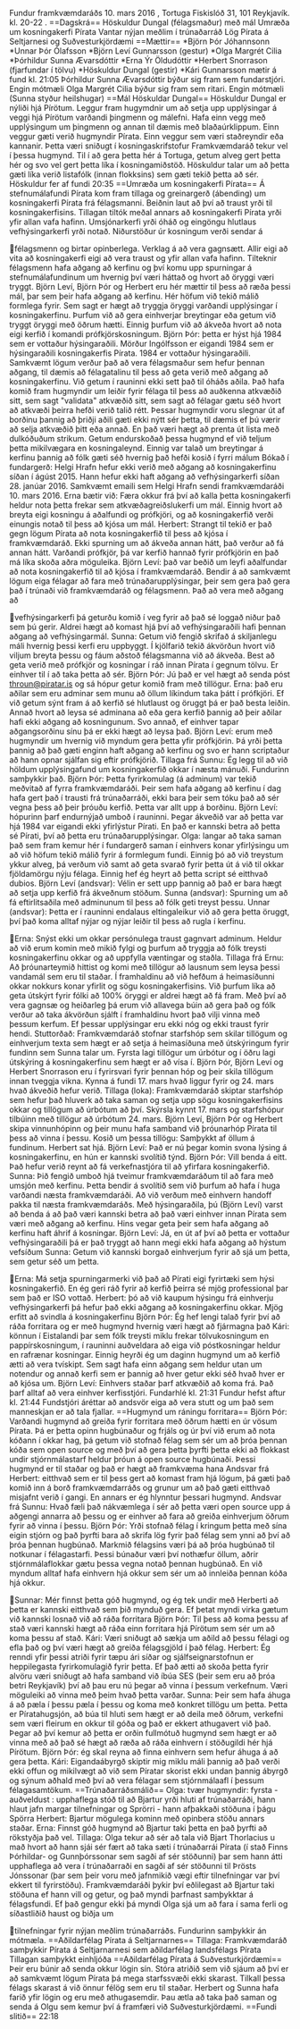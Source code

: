 Fundur framkvæmdaráðs 10. mars 2016 , Tortuga Fiskislóð 31, 101
Reykjavík. kl. 20-22 .
==Dagskrá==
Höskuldur Dungal (félagsmaður) með mál
Umræða um kosningakerfi Pírata
Vantar nýjan meðlim í trúnaðarráð
Lög Pírata á Seltjarnesi og Suðvesturkjördæmi
==Mættir==
*Björn Þór Jóhannsonn
*Unnar Þór Ólafsson
*Björn Leví Gunnarsson (gestur)
*Olga Margrét Cilia
*Þórhildur Sunna Ævarsdóttir
*Erna Ýr Öldudóttir
*Herbert Snorrason (fjarfundar í tölvu)
*Höskuldur Dungal (gestir)
*Kári Gunnarsson mætir á fund kl. 21:05
Þórhildur Sunna Ævarsdóttir býður sig fram sem fundarstjóri. Engin
mótmæli
Olga Margrét Cilia býður sig fram sem ritari. Engin mótmæli (Sunna
styður heilshugar)
==Mál Höskuldar Dungal==
Höskuldur Dungal er nýliði hjá Pírötum. Leggur fram hugymdnir um að
setja upp upplýsingar á veggi hjá Pírötum varðandi þingmenn og
málefni. Hafa einn vegg með upplýsingum um þingmenn og annan til
dæmis með blaðaúrklippum. Einn veggur gæti verið hugmyndir Pírata.
Einn veggur sem væri staðreyndir eða kannanir. Þetta væri sniðugt í
kosningaskrifstofur
Framkvæmdaráð tekur vel í þessa hugmynd. Til í að gera þetta hér á
Tortuga, getum alveg gert þetta hér og svo vel gert þetta líka í
kosningamiðstöð.
Höskuldur talar um að þetta gæti líka verið listafólk (innan
flokksins) sem gæti tekið þetta að sér.
Höskuldur fer af fundi 20:35
==Umræða um kosningakerfi Pírata==
Á stefnumálafundi Pírata kom fram tillaga og greinargerð (ábending)
um kosningakerfi Pírata frá félagsmanni. Beiðnin laut að því að
traust yrði til kosningakerfisins.
Tillagan tiltók meðal annars að kosningakerfi Pírata yrði yfir allan
vafa hafinn. Umsjónarkerfi yrði óháð og eingöngu hlutlaus
vefhýsingarkerfi yrði notað. Niðurstöður úr kosningum verði sendar á

félagsmenn og birtar opinberlega. Verklag á að vera gagnsætt. Allir
eigi að vita að kosningakerfi eigi að vera traust og yfir allan vafa
hafinn.
Tilteknir félagsmenn hafa aðgang að kerfinu og því komu upp
spurningar á stefnumálafundinum um hvernig því væri háttað og hvort
að öryggi væri tryggt.
Björn Leví, Björn Þór og Herbert eru hér mættir til þess að ræða
þessi mál, þar sem þeir hafa aðgang að kerfinu.
Hér höfum við tekið málið formlega fyrir. Sem sagt er hægt að
tryggja öryggi varðandi upplýsingar í kosningakerfinu. Þurfum við að
gera einhverjar breytingar eða getum við tryggt öryggi með öðrum
hætti. Einnig þurfum við að ákveða hvort að nota eigi kerfið í
komandi prófkjörskosningum.
Björn Þór: þetta er hýst hjá 1984 sem er vottaður hýsingaraðili.
Mörður Ingólfsson er eigandi 1984 sem er hýsingaraðili
kosningakerfis Pírata. 1984 er vottaður hýsingaraðili. Samkvæmt
lögum verður það að vera félagsmaður sem hefur þennan aðgang, til
dæmis að félagatalinu til þess að geta verið með aðgang að
kosningakerfinu. Við getum í rauninni ekki sett það til óháðs aðila.
Það hafa komið fram hugmyndir um leiðir fyrir félaga til þess að
auðkenna atkvæðið sitt, sem sagt "validata" atkvæðið sitt, sem sagt
að félagar gætu séð hvort að atkvæði þeirra hefði verið talið rétt.
Þessar hugmyndir voru slegnar út af borðinu þannig að þriðji aðili
gæti ekki nýtt sér þetta, til dæmis ef þú værir að selja atkvæðið
þitt eða annað. En það væri hægt að prenta út lista með dulkóðuðum
strikum. Getum endurskoðað þessa hugmynd ef við teljum þetta
mikilvægara en kosningaleynd. Einnig var talað um breytingar á
kerfinu þannig að fólk gæti séð hvernig það hefði kosið í fyrri
málum
Bókað í fundargerð: Helgi Hrafn hefur ekki verið með aðgang að
kosningakerfinu síðan í ágúst 2015. Hann hefur ekki haft aðgang að
vefhýsingarkerfi síðan 28. janúar 2016. Samkvæmt emaili sem Helgi
Hrafn sendi framkvæmdaráði 10. mars 2016.
Erna bætir við: Færa okkur frá því að kalla þetta kosningakerfi
heldur nota þetta frekar sem atkvæðagreiðslukerfi um mál. Einnig
hvort að breyta eigi kosningu á aðalfundi og prófkjöri, og að
kosningakerfið verði einungis notað til þess að kjósa um mál.
Herbert: Strangt til tekið er það gegn lögum Pírata að nota
kosningakerfið til þess að kjósa í framkvæmdaráð. Ekki spurning um
að ákveða annan hátt, það verður að fá annan hátt. Varðandi
prófkjör, þá var kerfið hannað fyrir prófkjörin en það má líka skoða
aðra möguleika.
Björn Leví: það var beðið um leyfi aðalfundar að nota kosningakerfið
til að kjósa í framkvæmdaráð. Bendir á að samkvæmt lögum eiga
félagar að fara með trúnaðarupplýsingar, þeir sem gera það gera það
í trúnaði við framkvæmdaráð og félagsmenn. Það að vera með aðgang að

vefhýsingarkerfi þá geturðu komið í veg fyrir að það sé loggað niður
það sem þú gerir. Aldrei hægt að komast hjá því að vefhýsingaraðili
hafi þennan aðgang að vefhýsingarmál.
Sunna: Getum við fengið skrifað á skiljanlegu máli hvernig þessi
kerfi eru uppbyggt. Í kjölfarið tekið ákvörðun hvort við viljum
breyta þessu og fáum aðstoð félagsmanna við að ákveða. Best að geta
verið með prófkjör og kosningar í ráð innan Pírata í gegnum tölvu.
Er einhver til í að taka þetta að sér.
Björn Þór: Jú það er vel hægt að senda póst throun@piratar.is og sá
hópur getur komið fram með tillögur.
Erna: það eru aðilar sem eru adminar sem munu að öllum líkindum taka
þátt í prófkjöri. Ef við getum sýnt fram á að kerfið sé hlutlaust og
öruggt þá er það besta leiðin. Annað hvort að leysa sé adminana að
eða gera kerfið þannig að þeir aðilar hafi ekki aðgang að
kosningunum.
Svo annað, ef einhver tapar aðgangsorðinu sínu þá er ekki hægt að
leysa það.
Björn Leví: erum með hugmyndir um hvernig við myndum gera þetta yfir
prófkjörin. Þá yrði þetta þannig að það gæti enginn haft aðgang að
kerfinu og svo er hann scriptaður að hann opnar sjálfan sig eftir
prófkjörið.
Tillaga frá Sunnu: Ég legg til að við höldum upplýsingafund um
kosningakerfið okkar í næsta mánuði. Fundurinn samþykkir það.
Björn Þór: Þetta fyrirkomulag (á adminum) var tekið meðvitað af
fyrra framkvæmdaráði. Þeir sem hafa aðgang að kerfinu í dag hafa
gert það í trausti frá trúnaðarráði, ekki bara þeir sem tóku það að
sér vegna þess að þeir þróuðu kerfið. Þetta var allt upp á borðinu.
Björn Leví: hópurinn þarf endurnýjað umboð í rauninni. Þegar ákveðið
var að þetta var hjá 1984 var eigandi ekki yfirlýstur Pírati. En það
er kannski betra að þetta sé Pírati, því að þetta eru
trúnaðarupplýsingar.
Olga: langar að taka saman það sem fram kemur hér í fundargerð saman
í einhvers konar yfirlýsingu um að við höfum tekið málið fyrir á
formlegum fundi. Einnig þó að við treystum ykkur alveg, þá verðum
við samt að geta svarað fyrir þetta út á við til okkar fjöldamörgu
nýju félaga. Einnig hef ég heyrt að þetta script sé eitthvað dubios.
Björn Leví (andsvar): Vélin er sett upp þannig að það er bara hægt
að setja upp kerfið frá ákveðnum stöðum.
Sunna (andsvar): Spurning um að fá eftirlitsaðila með adminunum til
þess að fólk geti treyst þessu.
Unnar (andsvar): Þetta er í rauninni endalaus eltingaleikur við að
gera þetta öruggt, því það koma alltaf nýjar og nýjar leiðir til
þess að rugla í kerfinu.

Erna: Snýst ekki um okkar persónulega traust gagnvart adminum.
Heldur að við erum komin með mikið fylgi og þurfum að tryggja að
fólk treysti kosningakerfinu okkar og að uppfylla væntingar og
staðla.
Tillaga frá Ernu: Að þróunarteymið hittist og komi með tillögur að
lausnum sem leysa þessi vandamál sem eru til staðar. Í framhaldinu
að við hefðum á heimasíðunni okkar nokkurs konar yfirlit og sögu
kosningakerfisins. Við þurfum líka að geta útskýrt fyrir fólki að
100% öryggi er aldrei hægt að fá fram. Með því að vera gagnsæ og
heiðarleg þá erum við allavega búin að gera það og fólk verður að
taka ákvörðun sjálft í framhaldinu hvort það vilji vinna með þessum
kerfum. Ef þessar upplýsingar eru ekki nóg og ekki traust fyrir
hendi.
Stuttorðað: Framkvæmdaráð stofnar starfshóp sem skilar tillögum og
einhverjum texta sem hægt er að setja á heimasíðuna með útskýringum
fyrir fundinn sem Sunna talar um. Fyrsta lagi tillögur um úrbótur og
í öðru lagi útskýring á kosningakerfinu sem hægt er að vísa í. Björn
Þór, Björn Leví og Herbert Snorrason eru í fyrirsvari fyrir þennan
hóp og þeir skila tillögum innan tveggja vikna. Kynna á fundi 17.
mars hvað liggur fyrir og 24. mars hvað ákveðið hefur verið.
Tillaga (loka): Framkvæmdaráð skiptar starfshóp sem hefur það
hluverk að taka saman og setja upp sögu kosningakerfisins okkar og
tillögum að úrbótum að því. Skýrsla kynnt 17. mars og starfshópur
tilbúinn með tillögur að úrbótum 24. mars. Björn Leví, Björn Þór og
Herbert skipa vinnunhópinn og þeir munu hafa samband við þróunarhóp
Pírata til þess að vinna í þessu.
Kosið um þessa tillögu: Samþykkt af öllum á fundinum. Herbert sat
hjá.
Björn Leví: Það er nú þegar komin svona lýsing á kosningakerfinu, en
hún er kannski svolítið týnd.
Björn Þór: Vill benda á eitt. Það hefur verið reynt að fá
verkefnastjóra til að yfirfara kosningakerfið.
Sunna: Þið fengið umboð hjá tveimur framkvæmdaráðum til að fara með
umsjón með kerfinu. Þetta bendir á svolítið sem við þurfum að hafa í
huga varðandi næsta framkvæmdaráði. Að við verðum með einhvern handoff pakka til næsta framkvæmdaráðs. Með hýsingaraðila, þú (Björn
Leví) varst að benda á að það væri kannski betra að það væri einhver
innan Pírata sem væri með aðgang að kerfinu. Hins vegar geta þeir
sem hafa aðgang að kerfinu haft áhrif á kosningar.
Björn Leví: Já, en út af því að þetta er vottaður vefhýsingaraðili
þá er það tryggt að hann megi ekki hafa aðgang að hýstum vefsíðum
Sunna: Getum við kannski borgað einhverjum fyrir að sjá um þetta,
sem getur séð um þetta.

Erna: Má setja spurningarmerki við það að Pírati eigi fyrirtæki sem
hýsi kosningakerfið. En ég geri ráð fyrir að kerfið þeirra sé mjög
professional þar sem það er ISO vottað.
Herbert: þó að við kaupum hýsingu frá einhverju vefhýsingarkerfi þá
hefur það ekki aðgang að kosningakerfinu okkar. Mjög erfitt að
svindla á kosningakerfinu
Björn Þór: Ég hef lengi talað fyrir því að ráða forritara og er með
hugmynd hvernig væri hægt að fjármagna það
Kári: könnun í Eistalandi þar sem fólk treysti miklu frekar
tölvukosningum en pappírskosningum, í rauninni auðveldara að eiga
við póstkosningar heldur en rafrænar kosningar. Einnig heyrði ég um
daginn hugmynd um að kerfið ætti að vera tvískipt. Sem sagt hafa
einn aðgang sem heldur utan um notendur og annað kerfi sem er þannig
að hver getur ekki séð hvað hver er að kjósa um.
Björn Leví: Einhvers staðar þarf atkvæðið að koma frá. Það þarf
alltaf að vera einhver kerfisstjóri.
Fundarhlé kl. 21:31
Fundur hefst aftur kl. 21:44
Fundstjóri áréttar að andsvör eiga að vera stutt og um það sem
manneskjan er að tala fjallar.
==Hugmynd um ráningu forritara==
Björn Þór: Varðandi hugmynd að greiða fyrir forritara með öðrum
hætti en úr vösum Pírata. Þá er þetta opinn hugbúnaður og frjáls og
úr því við erum að nota kóðann í okkar hag, þá getum við stofnað
félag sem sér um að þróa þennan kóða sem open source og með því að
gera þetta þyrfti þetta ekki að flokkast undir stjórnmálastarf
heldur þróun á open source hugbúnaði. Þessi hugmynd er til staðar og
það er hægt að framkvæma hana
Andsvar frá Herbert: eitthvað sem er til þess gert að komast fram
hjá lögum, þá gæti það komið inn á borð framkvæmdarráðs og grunur um
að það gæti eitthvað misjafnt verið í gangi. En annars er ég
hlynntur þessari hugmynd.
Andsvar frá Sunnu: Hvað fæli það nákvæmlega í sér að þetta væri open
source upp á aðgengi annarra að þessu og er einhver að fara að
greiða einhverjum öðrum fyrir að vinna í þessu.
Björn Þór: Yrði stofnað félag í kringum þetta með sína eigin stjórn
og það þyrfti bara að skrifa lög fyrir það félag sem ynni að því að
þróa þennan hugbúnað. Markmið félagsins væri þá að þróa hugbúnað til
notkunar í félagastarfi. Þessi búnaður væri því nothæfur öllum,
aðrir stjórnmálaflokkar gætu þessa vegna notað þennan hugbúnað. En
við myndum alltaf hafa einhvern hjá okkur sem sér um að innleiða
þennan kóða hjá okkur.

Sunnar: Mér finnst þetta góð hugmynd, og ég tek undir með Herberti
að þetta er kannski eitthvað sem þið mynduð gera. Ef þetat myndi
virka gætum við kannski losnað við að ráða forritara
Björn Þór: Til þess að koma þessu af stað væri kannski hægt að ráða
einn forritara hjá Pírötum sem sér um að koma þessu af stað.
Kári: Væri sniðugt að sækja um aðild að þessu félagi og efla það og
því væri hægt að greiða félagsgjöld í það félag.
Herbert: Ég renndi yfir þessi atriði fyrir tæpu ári síðar og
sjálfseignarstofnun er heppilegasta fyrirkomulagið fyrir þetta. Ef
það ætti að skoða þetta fyrir alvöru væri sniðugt að hafa samband
við íbúa SES (þeir sem eru að þróa betri Reykjavík) því að þau eru
nú þegar að vinna í þessum verkefnum. Væri möguleiki að vinna með
þeim hvað þetta varðar.
Sunna: Þeir sem hafa áhuga á að pæla í þessu pæla í þessu og koma
með konkret tillögu um þetta. Þetta er Píratahugsjón, að búa til
hluti sem hægt er að deila með öðrum, verkefni sem væri fleirum en
okkur til góða og það er ekkert athugavert við það. Þegar að því
kemur að þetta er orðin fullmótuð hugmynd sem hægt er að vinna með
að það sé hægt að ræða að ráða einhvern í stöðugildi hér hjá
Pírötum.
Björn Þór: ég skal reyna að finna einhvern sem hefur áhuga á að gera
þetta.
Kári: Eigandaábyrgð skiptir mig miklu máli þannig að það verði ekki
offun og mikilvægt að við sem Píratar skorist ekki undan þannig
ábyrgð og sýnum aðhald með því að vera félagar sem stjórnmálaafl í
þessum félagasamtökum.
==Trúnaðarráðsmálið==
Olga: tvær hugmyndir: fyrsta - auðveldust : upphaflega stóð til að
Bjartur yrði hluti af trúnaðarráði, hann hlaut jafn margar
tilnefningar og Sprörri - hann afþakkaði stöðuna í þágu Spörra Herbert: Bjartur mögulega kominn með opinbera stöðu annars staðar.
Erna: Finnst góð hugmynd að Bjartur taki þetta en það þyrfti að
rökstyðja það vel.
Tillaga: Olga tekur að sér að tala við Bjart Thorlacius u mað hvort
að hann sjái sér fært að taka sæti í trúnaðarrái Pírata (í stað
Finns Þórhildar- og Gunnþórssonar sem sagði af sér stöðunni) þar sem
hann átti upphaflega að vera í trúnaðarraði en sagði af sér stöðunni
til Þrösts Jónssonar (þar sem þeir voru með jafnmikið vægi eftir
tilnefningar var því ekkert til fyrirstöðu). Framkvæmdaráði þykir
því eðlilegast að Bjartur taki stöðuna ef hann vill og getur, og það
myndi þarfnast samþykktar á félagsfundi. Ef það gengur ekki þá myndi
Olga sjá um að fara í sama ferli og síðastliðið haust og biðja um

tilnefningar fyrir nýjan meðlim trúnaðarráðs.
Fundurinn samþykkir án mótmæla.
==Aðildarfélag Pírata á Seltjarnarnes==
Tillaga: Framkvæmdaráð samþykkir Pírata á Seltjarnarnesi sem
aðildarfélag landsfélags Pírata
Tillagan samþykkt einhljóða
==Aðildarfélag Pírata á Suðvesturkjördæmi==
Þeir eru búnir að senda okkur lögin sín. Stóra atriðið sem við sjáum
að því er að samkvæmt lögum Pírata þá mega starfssvæði ekki skarast.
Tilkall þessa félags skarast á við önnur félög sem eru til staðar.
Herbert og Sunna hafa farið yfir lögin og eru með athugasemdir. Þau
ætla að taka það saman og senda á Olgu sem kemur því á framfæri við
Suðvesturkjördæmi.
==Fundi slitið==
22:18

